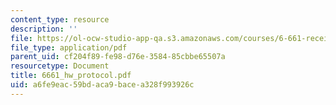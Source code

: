 ```yaml
---
content_type: resource
description: ''
file: https://ol-ocw-studio-app-qa.s3.amazonaws.com/courses/6-661-receivers-antennas-and-signals-spring-2003/a6fe9eac59bdaca9bacea328f993926c_6661_hw_protocol.pdf
file_type: application/pdf
parent_uid: cf204f89-fe98-d76e-3584-85cbbe65507a
resourcetype: Document
title: 6661_hw_protocol.pdf
uid: a6fe9eac-59bd-aca9-bace-a328f993926c
---
```


